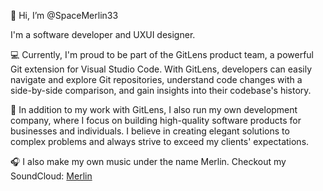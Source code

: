 👋 Hi, I’m @SpaceMerlin33

I'm a software developer and UXUI designer. 

💻 Currently, I'm proud to be part of the GitLens product team, a powerful Git extension for Visual Studio Code. With GitLens, developers can easily navigate and explore Git repositories, understand code changes with a side-by-side comparison, and gain insights into their codebase's history.

📱 In addition to my work with GitLens, I also run my own development company, where I focus on building high-quality software products for businesses and individuals. I believe in creating elegant solutions to complex problems and always strive to exceed my clients' expectations.

🎧 I also make my own music under the name Merlin. Checkout my SoundCloud: [Merlin](https://soundcloud.com/merlinsbeats)

<!---
SpaceMerlin33/SpaceMerlin33 is a ✨ special ✨ repository because its `README.md` (this file) appears on your GitHub profile.
You can click the Preview link to take a look at your changes.
--->
